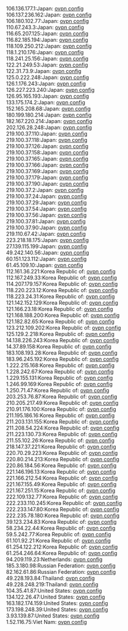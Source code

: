 106.136.177.1:Japan: [ovpn config](vpn/106_136_177_1.ovpn)  
106.137.236.162:Japan: [ovpn config](vpn/106_137_236_162.ovpn)  
106.180.102.77:Japan: [ovpn config](vpn/106_180_102_77.ovpn)  
110.67.243.3:Japan: [ovpn config](vpn/110_67_243_3.ovpn)  
116.65.207.125:Japan: [ovpn config](vpn/116_65_207_125.ovpn)  
116.82.185.194:Japan: [ovpn config](vpn/116_82_185_194.ovpn)  
118.109.250.212:Japan: [ovpn config](vpn/118_109_250_212.ovpn)  
118.1.210.176:Japan: [ovpn config](vpn/118_1_210_176.ovpn)  
118.241.25.156:Japan: [ovpn config](vpn/118_241_25_156.ovpn)  
122.21.249.53:Japan: [ovpn config](vpn/122_21_249_53.ovpn)  
122.31.73.9:Japan: [ovpn config](vpn/122_31_73_9.ovpn)  
125.0.222.248:Japan: [ovpn config](vpn/125_0_222_248.ovpn)  
126.1.176.243:Japan: [ovpn config](vpn/126_1_176_243.ovpn)  
126.227.223.240:Japan: [ovpn config](vpn/126_227_223_240.ovpn)  
126.95.165.193:Japan: [ovpn config](vpn/126_95_165_193.ovpn)  
133.175.174.2:Japan: [ovpn config](vpn/133_175_174_2.ovpn)  
152.165.208.68:Japan: [ovpn config](vpn/152_165_208_68.ovpn)  
180.199.180.214:Japan: [ovpn config](vpn/180_199_180_214.ovpn)  
182.167.220.214:Japan: [ovpn config](vpn/182_167_220_214.ovpn)  
202.126.28.248:Japan: [ovpn config](vpn/202_126_28_248.ovpn)  
219.100.37.110:Japan: [ovpn config](vpn/219_100_37_110.ovpn)  
219.100.37.118:Japan: [ovpn config](vpn/219_100_37_118.ovpn)  
219.100.37.126:Japan: [ovpn config](vpn/219_100_37_126.ovpn)  
219.100.37.158:Japan: [ovpn config](vpn/219_100_37_158.ovpn)  
219.100.37.165:Japan: [ovpn config](vpn/219_100_37_165.ovpn)  
219.100.37.166:Japan: [ovpn config](vpn/219_100_37_166.ovpn)  
219.100.37.169:Japan: [ovpn config](vpn/219_100_37_169.ovpn)  
219.100.37.179:Japan: [ovpn config](vpn/219_100_37_179.ovpn)  
219.100.37.190:Japan: [ovpn config](vpn/219_100_37_190.ovpn)  
219.100.37.2:Japan: [ovpn config](vpn/219_100_37_2.ovpn)  
219.100.37.24:Japan: [ovpn config](vpn/219_100_37_24.ovpn)  
219.100.37.29:Japan: [ovpn config](vpn/219_100_37_29.ovpn)  
219.100.37.54:Japan: [ovpn config](vpn/219_100_37_54.ovpn)  
219.100.37.56:Japan: [ovpn config](vpn/219_100_37_56.ovpn)  
219.100.37.81:Japan: [ovpn config](vpn/219_100_37_81.ovpn)  
219.100.37.90:Japan: [ovpn config](vpn/219_100_37_90.ovpn)  
219.110.67.42:Japan: [ovpn config](vpn/219_110_67_42.ovpn)  
223.218.18.175:Japan: [ovpn config](vpn/223_218_18_175.ovpn)  
27.139.115.199:Japan: [ovpn config](vpn/27_139_115_199.ovpn)  
49.242.140.56:Japan: [ovpn config](vpn/49_242_140_56.ovpn)  
60.151.123.112:Japan: [ovpn config](vpn/60_151_123_112.ovpn)  
61.45.109.10:Japan: [ovpn config](vpn/61_45_109_10.ovpn)  
112.161.36.221:Korea Republic of: [ovpn config](vpn/112_161_36_221.ovpn)  
112.167.249.33:Korea Republic of: [ovpn config](vpn/112_167_249_33.ovpn)  
114.207.179.157:Korea Republic of: [ovpn config](vpn/114_207_179_157.ovpn)  
118.220.223.12:Korea Republic of: [ovpn config](vpn/118_220_223_12.ovpn)  
118.223.24.31:Korea Republic of: [ovpn config](vpn/118_223_24_31.ovpn)  
121.142.152.129:Korea Republic of: [ovpn config](vpn/121_142_152_129.ovpn)  
121.166.23.18:Korea Republic of: [ovpn config](vpn/121_166_23_18.ovpn)  
121.168.188.200:Korea Republic of: [ovpn config](vpn/121_168_188_200.ovpn)  
121.182.82.65:Korea Republic of: [ovpn config](vpn/121_182_82_65.ovpn)  
123.212.109.202:Korea Republic of: [ovpn config](vpn/123_212_109_202.ovpn)  
125.129.2.218:Korea Republic of: [ovpn config](vpn/125_129_2_218.ovpn)  
14.138.226.243:Korea Republic of: [ovpn config](vpn/14_138_226_243.ovpn)  
14.37.89.158:Korea Republic of: [ovpn config](vpn/14_37_89_158.ovpn)  
183.108.193.28:Korea Republic of: [ovpn config](vpn/183_108_193_28.ovpn)  
183.96.245.192:Korea Republic of: [ovpn config](vpn/183_96_245_192.ovpn)  
1.222.215.168:Korea Republic of: [ovpn config](vpn/1_222_215_168.ovpn)  
1.228.242.67:Korea Republic of: [ovpn config](vpn/1_228_242_67.ovpn)  
1.229.155.131:Korea Republic of: [ovpn config](vpn/1_229_155_131.ovpn)  
1.246.99.169:Korea Republic of: [ovpn config](vpn/1_246_99_169.ovpn)  
1.250.71.47:Korea Republic of: [ovpn config](vpn/1_250_71_47.ovpn)  
203.253.76.87:Korea Republic of: [ovpn config](vpn/203_253_76_87.ovpn)  
210.205.217.49:Korea Republic of: [ovpn config](vpn/210_205_217_49.ovpn)  
210.91.176.100:Korea Republic of: [ovpn config](vpn/210_91_176_100.ovpn)  
211.195.186.16:Korea Republic of: [ovpn config](vpn/211_195_186_16.ovpn)  
211.203.131.155:Korea Republic of: [ovpn config](vpn/211_203_131_155.ovpn)  
211.208.54.224:Korea Republic of: [ovpn config](vpn/211_208_54_224.ovpn)  
211.223.130.73:Korea Republic of: [ovpn config](vpn/211_223_130_73.ovpn)  
211.55.102.26:Korea Republic of: [ovpn config](vpn/211_55_102_26.ovpn)  
218.147.37.221:Korea Republic of: [ovpn config](vpn/218_147_37_221.ovpn)  
220.70.29.223:Korea Republic of: [ovpn config](vpn/220_70_29_223.ovpn)  
220.80.214.213:Korea Republic of: [ovpn config](vpn/220_80_214_213.ovpn)  
220.86.184.56:Korea Republic of: [ovpn config](vpn/220_86_184_56.ovpn)  
221.146.196.13:Korea Republic of: [ovpn config](vpn/221_146_196_13.ovpn)  
221.166.212.54:Korea Republic of: [ovpn config](vpn/221_166_212_54.ovpn)  
221.167.155.49:Korea Republic of: [ovpn config](vpn/221_167_155_49.ovpn)  
221.167.251.15:Korea Republic of: [ovpn config](vpn/221_167_251_15.ovpn)  
222.109.132.77:Korea Republic of: [ovpn config](vpn/222_109_132_77.ovpn)  
222.233.110.245:Korea Republic of: [ovpn config](vpn/222_233_110_245.ovpn)  
222.233.147.80:Korea Republic of: [ovpn config](vpn/222_233_147_80.ovpn)  
222.235.78.180:Korea Republic of: [ovpn config](vpn/222_235_78_180.ovpn)  
39.123.234.83:Korea Republic of: [ovpn config](vpn/39_123_234_83.ovpn)  
58.234.22.44:Korea Republic of: [ovpn config](vpn/58_234_22_44.ovpn)  
59.5.242.77:Korea Republic of: [ovpn config](vpn/59_5_242_77.ovpn)  
61.101.92.21:Korea Republic of: [ovpn config](vpn/61_101_92_21.ovpn)  
61.254.122.212:Korea Republic of: [ovpn config](vpn/61_254_122_212.ovpn)  
61.254.246.64:Korea Republic of: [ovpn config](vpn/61_254_246_64.ovpn)  
94.209.119.23:Netherlands: [ovpn config](vpn/94_209_119_23.ovpn)  
185.3.180.98:Russian Federation: [ovpn config](vpn/185_3_180_98.ovpn)  
82.162.61.86:Russian Federation: [ovpn config](vpn/82_162_61_86.ovpn)  
49.228.193.84:Thailand: [ovpn config](vpn/49_228_193_84.ovpn)  
49.228.248.219:Thailand: [ovpn config](vpn/49_228_248_219.ovpn)  
104.35.41.87:United States: [ovpn config](vpn/104_35_41_87.ovpn)  
134.122.26.47:United States: [ovpn config](vpn/134_122_26_47.ovpn)  
163.182.174.159:United States: [ovpn config](vpn/163_182_174_159.ovpn)  
173.198.248.39:United States: [ovpn config](vpn/173_198_248_39.ovpn)  
3.93.139.87:United States: [ovpn config](vpn/3_93_139_87.ovpn)  
1.52.116.75:Viet Nam: [ovpn config](vpn/1_52_116_75.ovpn)  
